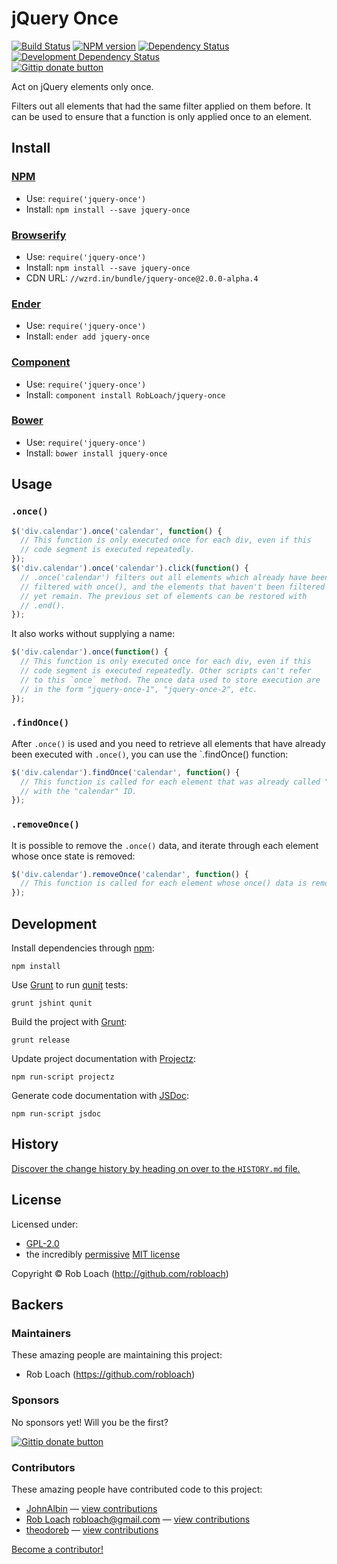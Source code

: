 
<!-- TITLE/ -->

# jQuery Once

<!-- /TITLE -->


<!-- BADGES/ -->

[![Build Status](http://img.shields.io/travis-ci/RobLoach/jquery-once.png?branch=master)](http://travis-ci.org/RobLoach/jquery-once "Check this project's build status on TravisCI")
[![NPM version](http://badge.fury.io/js/jquery-once.png)](https://npmjs.org/package/jquery-once "View this project on NPM")
[![Dependency Status](https://david-dm.org/RobLoach/jquery-once.png?theme=shields.io)](https://david-dm.org/RobLoach/jquery-once)
[![Development Dependency Status](https://david-dm.org/RobLoach/jquery-once/dev-status.png?theme=shields.io)](https://david-dm.org/RobLoach/jquery-once#info=devDependencies)<br/>
[![Gittip donate button](http://img.shields.io/gittip/robloach.png)](https://www.gittip.com/robloach/ "Donate weekly to this project using Gittip")

<!-- /BADGES -->


<!-- DESCRIPTION/ -->

Act on jQuery elements only once.

<!-- /DESCRIPTION -->


Filters out all elements that had the same filter applied on them before. It can
be used to ensure that a function is only applied once to an element.


<!-- INSTALL/ -->

## Install

### [NPM](http://npmjs.org/)
- Use: `require('jquery-once')`
- Install: `npm install --save jquery-once`

### [Browserify](http://browserify.org/)
- Use: `require('jquery-once')`
- Install: `npm install --save jquery-once`
- CDN URL: `//wzrd.in/bundle/jquery-once@2.0.0-alpha.4`

### [Ender](http://ender.jit.su/)
- Use: `require('jquery-once')`
- Install: `ender add jquery-once`

### [Component](http://github.com/component/component)
- Use: `require('jquery-once')`
- Install: `component install RobLoach/jquery-once`

### [Bower](http://bower.io/)
- Use: `require('jquery-once')`
- Install: `bower install jquery-once`

<!-- /INSTALL -->


## Usage

### `.once()`

``` javascript
$('div.calendar').once('calendar', function() {
  // This function is only executed once for each div, even if this
  // code segment is executed repeatedly.
});
$('div.calendar').once('calendar').click(function() {
  // .once('calendar') filters out all elements which already have been
  // filtered with once(), and the elements that haven't been filtered
  // yet remain. The previous set of elements can be restored with
  // .end().
});
```

It also works without supplying a name:

``` javascript
$('div.calendar').once(function() {
  // This function is only executed once for each div, even if this
  // code segment is executed repeatedly. Other scripts can't refer
  // to this `once` method. The once data used to store execution are
  // in the form "jquery-once-1", "jquery-once-2", etc.
});
```

### `.findOnce()`

After `.once()` is used and you need to retrieve all elements that have already
been executed with `.once()`, you can use the `.findOnce() function:

``` javascript
$('div.calendar').findOnce('calendar', function() {
  // This function is called for each element that was already called "once"
  // with the "calendar" ID.
});
```

### `.removeOnce()`

It is possible to remove the `.once()` data, and iterate through each element
whose once state is removed:

``` javascript
$('div.calendar').removeOnce('calendar', function() {
  // This function is called for each element whose once() data is removed.
});
```


## Development

Install dependencies through [npm](http://npmjs.org):

    npm install

Use [Grunt](http://gruntjs.com) to run [qunit](http://qunitjs.com) tests:

    grunt jshint qunit

Build the project with [Grunt](http://gruntjs.com):

    grunt release

Update project documentation with [Projectz](https://github.com/bevry/projectz):

    npm run-script projectz

Generate code documentation with [JSDoc](http://usejsdoc.org):

    npm run-script jsdoc


<!-- HISTORY/ -->

## History
[Discover the change history by heading on over to the `HISTORY.md` file.](https://github.com/RobLoach/jquery-once/blob/master/HISTORY.md#files)

<!-- /HISTORY -->


<!-- LICENSE/ -->

## License

Licensed under:

- [GPL-2.0](http://opensource.org/licenses/gpl-2.0.php)
- the incredibly [permissive](http://en.wikipedia.org/wiki/Permissive_free_software_licence) [MIT license](http://opensource.org/licenses/MIT)

Copyright &copy; Rob Loach (http://github.com/robloach)

<!-- /LICENSE -->


<!-- BACKERS/ -->

## Backers

### Maintainers

These amazing people are maintaining this project:

- Rob Loach (https://github.com/robloach)

### Sponsors

No sponsors yet! Will you be the first?

[![Gittip donate button](http://img.shields.io/gittip/robloach.png)](https://www.gittip.com/robloach/ "Donate weekly to this project using Gittip")

### Contributors

These amazing people have contributed code to this project:

- [JohnAlbin](https://github.com/JohnAlbin) — [view contributions](https://github.com/RobLoach/jquery-once/commits?author=JohnAlbin)
- [Rob Loach](https://github.com/RobLoach) <robloach@gmail.com> — [view contributions](https://github.com/RobLoach/jquery-once/commits?author=RobLoach)
- [theodoreb](https://github.com/theodoreb) — [view contributions](https://github.com/RobLoach/jquery-once/commits?author=theodoreb)

[Become a contributor!](https://github.com/RobLoach/jquery-once/blob/master/CONTRIBUTING.md#files)

<!-- /BACKERS -->
